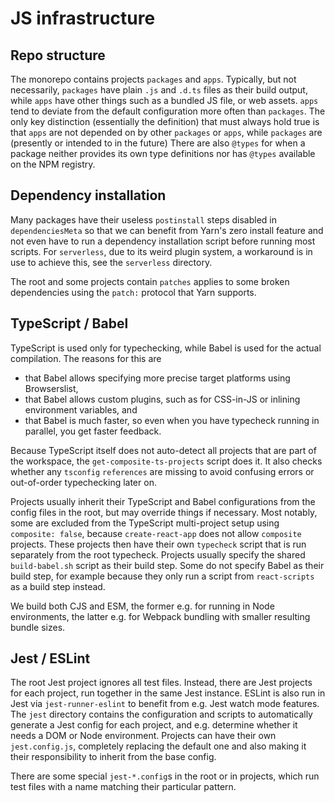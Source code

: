 # JS infrastructure

## Repo structure

The monorepo contains projects `packages` and `apps`.
Typically, but not necessarily, `packages` have plain `.js` and `.d.ts` files as their build output, while `apps` have other things such as a bundled JS file, or web assets. `apps` tend to deviate from the default configuration more often than `packages`.
The only key distinction (essentially the definition) that must always hold true is that `apps` are not depended on by other `packages` or `apps`, while `packages` are (presently or intended to in the future)
There are also `@types` for when a package neither provides its own type definitions nor has `@types` available on the NPM registry.

## Dependency installation

Many packages have their useless `postinstall` steps disabled in `dependenciesMeta` so that we can benefit from Yarn's zero install feature and not even have to run a dependency installation script before running most scripts. For `serverless`, due to its weird plugin system, a workaround is in use to achieve this, see the `serverless` directory.

The root and some projects contain `patches` applies to some broken dependencies using the `patch:` protocol that Yarn supports.

## TypeScript / Babel

TypeScript is used only for typechecking, while Babel is used for the actual compilation.
The reasons for this are

- that Babel allows specifying more precise target platforms using Browserslist,
- that Babel allows custom plugins, such as for CSS-in-JS or inlining environment variables, and
- that Babel is much faster, so even when you have typecheck running in parallel, you get faster feedback.

Because TypeScript itself does not auto-detect all projects that are part of the workspace, the `get-composite-ts-projects` script does it. It also checks whether any `tsconfig` `references` are missing to avoid confusing errors or out-of-order typechecking later on.

Projects usually inherit their TypeScript and Babel configurations from the config files in the root, but may override things if necessary.
Most notably, some are excluded from the TypeScript multi-project setup using `composite: false`, because `create-react-app` does not allow `composite` projects. These projects then have their own `typecheck` script that is run separately from the root typecheck.
Projects usually specify the shared `build-babel.sh` script as their build step.
Some do not specify Babel as their build step, for example because they only run a script from `react-scripts` as a build step instead.

We build both CJS and ESM, the former e.g. for running in Node environments, the latter e.g. for Webpack bundling with smaller resulting bundle sizes.

## Jest / ESLint

The root Jest project ignores all test files. Instead, there are Jest projects for each project, run together in the same Jest instance.
ESLint is also run in Jest via `jest-runner-eslint` to benefit from e.g. Jest watch mode features.
The `jest` directory contains the configuration and scripts to automatically generate a Jest config for each project, and e.g. determine whether it needs a DOM or Node environment.
Projects can have their own `jest.config.js`, completely replacing the default one and also making it their responsibility to inherit from the base config.

There are some special `jest-*.config`s in the root or in projects, which run test files with a name matching their particular pattern.

